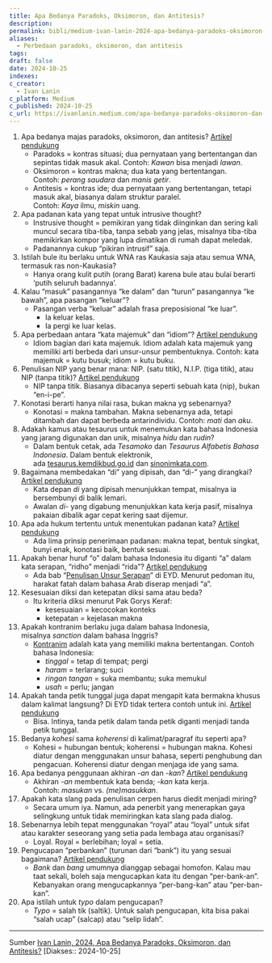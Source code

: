```yaml
---
title: Apa Bedanya Paradoks, Oksimoron, dan Antitesis?
description: 
permalink: bibli/medium-ivan-lanin-2024-apa-bedanya-paradoks-oksimoron-dan-antitesis
aliases:
  - Perbedaan paradoks, oksimoron, dan antitesis
tags: 
draft: false
date: 2024-10-25
indexes: 
c_creator:
  - Ivan Lanin
c_platform: Medium
c_published: 2024-10-25
c_url: https://ivanlanin.medium.com/apa-bedanya-paradoks-oksimoron-dan-antitesis-82316902a3c9
---
```

1. Apa bedanya majas paradoks, oksimoron, dan antitesis? [Artikel pendukung](https://ivanlanin.medium.com/gaya-bahasa-6c1f291f39b8?source=post_page-----82316902a3c9--------------------------------)
	- Paradoks = kontras situasi; dua pernyataan yang bertentangan dan sepintas tidak masuk akal. Contoh: _Kawan_ bisa menjadi _lawan_.
	- Oksimoron = kontras makna; dua kata yang bertentangan. Contoh: _perang saudara_ dan _manis getir_.
	- Antitesis = kontras ide; dua pernyataan yang bertentangan, tetapi masuk akal, biasanya dalam struktur paralel. Contoh: _Kaya_ ilmu, _miskin_ uang.
2. Apa padanan kata yang tepat untuk intrusive thought?
	- Instrusive thought = pemikiran yang tidak diinginkan dan sering kali muncul secara tiba-tiba, tanpa sebab yang jelas, misalnya tiba-tiba memikirkan kompor yang lupa dimatikan di rumah dapat meledak.
	- Padanannya cukup “pikiran intrusif” saja.
3. Istilah bule itu berlaku untuk WNA ras Kaukasia saja atau semua WNA, termasuk ras non-Kaukasia?
	- Hanya orang kulit putih (orang Barat) karena bule atau bulai berarti ‘putih seluruh badannya’.
4. Kalau “masuk” pasangannya “ke dalam” dan “turun” pasangannya “ke bawah”, apa pasangan “keluar”?
	- Pasangan verba “keluar” adalah frasa preposisional “ke luar”.
		- Ia keluar kelas.
		- Ia pergi ke luar kelas.
5. Apa perbedaan antara “kata majemuk” dan “idiom”? [Artikel pendukung](https://ivanlanin.medium.com/gabungan-kata-a62ed640ae4a?source=post_page-----82316902a3c9--------------------------------)
	- Idiom bagian dari kata majemuk. Idiom adalah kata majemuk yang memiliki arti berbeda dari unsur-unsur pembentuknya. Contoh: kata majemuk = kutu busuk; idiom = kutu buku.
6. Penulisan NIP yang benar mana: NIP. (satu titik), N.I.P. (tiga titik), atau NIP (tanpa titik)? [Artikel pendukung](https://ivanlanin.medium.com/penulisan-kata-berdasarkan-bentuk-20a97131acad?source=post_page-----82316902a3c9--------------------------------)
	- NIP tanpa titik. Biasanya dibacanya seperti sebuah kata (nip), bukan “en-i-pe”.
7. Konotasi berarti hanya nilai rasa, bukan makna yg sebenarnya?
	- Konotasi = makna tambahan. Makna sebenarnya ada, tetapi ditambah dan dapat berbeda antarindividu. Contoh: _mati_ dan _aku_.
8. Adakah kamus atau tesaurus untuk menemukan kata bahasa Indonesia yang jarang digunakan dan unik, misalnya _hidu_ dan _rudin_?
	- Dalam bentuk cetak, ada _Tesamoko_ dan _Tesaurus Alfabetis Bahasa Indonesia_. Dalam bentuk elektronik, ada [tesaurus.kemdikbud.go.id](https://tesaurus.kemdikbud.go.id/) dan [sinonimkata.com](https://sinonimkata.com/).
9. Bagaimana membedakan “di” yang dipisah, dan “di-” yang dirangkai? [Artikel pendukung](https://ivanlanin.medium.com/di-dan-di-d225d3653594?source=post_page-----82316902a3c9--------------------------------)
	- Kata depan _di_ yang dipisah menunjukkan tempat, misalnya ia bersembunyi di balik lemari.
	- Awalan _di-_ yang digabung menunjukkan kata kerja pasif, misalnya pakaian dibalik agar cepat kering saat dijemur.
10. Apa ada hukum tertentu untuk menentukan padanan kata? [Artikel pendukung](https://ivanlanin.medium.com/pedoman-umum-pembentukan-istilah-58200443b64f?source=post_page-----82316902a3c9--------------------------------)
	- Ada lima prinsip penerimaan padanan: makna tepat, bentuk singkat, bunyi enak, konotasi baik, bentuk sesuai.
11. Apakah benar huruf “o” dalam bahasa Indonesia itu diganti “a” dalam kata serapan, “ridho” menjadi “rida”? [Artikel pendukung](https://ivanlanin.medium.com/penulisan-unsur-serapan-b0d664ed85c4?source=post_page-----82316902a3c9--------------------------------)
	- Ada bab “[Penulisan Unsur Serapan](https://ejaan.kemdikbud.go.id/eyd/unsur-serapan/umum/)” di EYD. Menurut pedoman itu, harakat fatah dalam bahasa Arab diserap menjadi “a”.
12. Kesesuaian diksi dan ketepatan diksi sama atau beda?
	- Itu kriteria diksi menurut Pak Gorys Keraf:
		- kesesuaian = kecocokan konteks
		- ketepatan = kejelasan makna
13. Apakah kontranim berlaku juga dalam bahasa Indonesia, misalnya _sanction_ dalam bahasa Inggris?
	- [Kontranim](https://kbbi.kemdikbud.go.id/entri/kontranim) adalah kata yang memiliki makna bertentangan. Contoh bahasa Indonesia:
		- _tinggal_ = tetap di tempat; pergi
		- _haram_ = terlarang; suci
		- _ringan tangan_ = suka membantu; suka memukul
		- _usah_ = perlu; jangan
14. Apakah tanda petik tunggal juga dapat mengapit kata bermakna khusus dalam kalimat langsung? Di EYD tidak tertera contoh untuk ini. [Artikel pendukung](https://ivanlanin.medium.com/tanda-baca-pengapit-7a8cc817d210?source=post_page-----82316902a3c9--------------------------------)
	- Bisa. Intinya, tanda petik dalam tanda petik diganti menjadi tanda petik tunggal.
15. Bedanya _kohesi_ sama _koherensi_ di kalimat/paragraf itu seperti apa?
	- Kohesi = hubungan bentuk; koherensi = hubungan makna. Kohesi diatur dengan menggunakan unsur bahasa, seperti penghubung dan pengacuan. Koherensi diatur dengan menjaga ide yang sama.
16. Apa bedanya penggunaan akhiran _-an_ dan _-kan_? [Artikel pendukung](https://ivanlanin.medium.com/pengimbuhan-df3964a7e6e5?source=post_page-----82316902a3c9--------------------------------)
	- Akhiran _-an_ membentuk kata benda; _-kan_ kata kerja. Contoh: _masukan_ vs. _(me)masukkan_.
17. Apakah kata slang pada penulisan cerpen harus diedit menjadi miring?
	- Secara umum iya. Namun, ada penerbit yang menerapkan gaya selingkung untuk tidak memiringkan kata slang pada dialog.
18. Sebenarnya lebih tepat menggunakan “royal” atau “loyal” untuk sifat atau karakter seseorang yang setia pada lembaga atau organisasi?
	- Loyal. Royal = berlebihan; loyal = setia.
19. Pengucapan “perbankan” (turunan dari “bank”) itu yang sesuai bagaimana? [Artikel pendukung](https://ivanlanin.medium.com/relasi-makna-19e7dd5610d9?source=post_page-----82316902a3c9--------------------------------)
	- _Bank_ dan _bang_ umumnya dianggap sebagai homofon. Kalau mau taat sekali, boleh saja mengucapkan kata itu dengan “per-bank-an”. Kebanyakan orang mengucapkannya “per-bang-kan” atau “per-ban-kan”.
20. Apa istilah untuk _typo_ dalam pengucapan?
	- _Typo_ = salah tik (saltik). Untuk salah pengucapan, kita bisa pakai “salah ucap” (salcap) atau “selip lidah”.	



---
Sumber [Ivan Lanin, 2024, Apa Bedanya Paradoks, Oksimoron, dan Antitesis?](https://ivanlanin.medium.com/apa-bedanya-paradoks-oksimoron-dan-antitesis-82316902a3c9) [Diakses:: 2024-10-25]